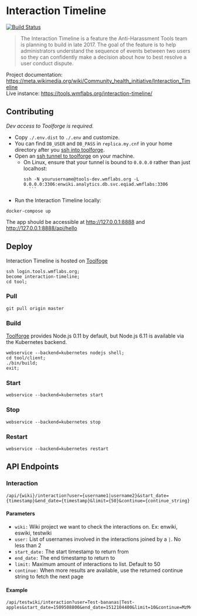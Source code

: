 # Interaction Timeline
[![Build Status](https://travis-ci.org/wikimedia/InteractionTimeline.svg?branch=master)](https://travis-ci.org/wikimedia/InteractionTimeline)

> The Interaction Timeline is a feature the Anti-Harassment Tools team is
> planning to build in late 2017. The goal of the feature is to help
> administrators understand the sequence of events between two users so
> they can confidently make a decision about how to best resolve a user conduct
> dispute.

Project documentation: <https://meta.wikimedia.org/wiki/Community_health_initiative/Interaction_Timeline><br>
Live instance: <https://tools.wmflabs.org/interaction-timeline/>

## Contributing
*Dev access to Toolforge is required.*
- Copy `./.env.dist` to `./.env` and customize.
- You can find `DB_USER` and `DB_PASS` in `replica.my.cnf` in your home directory after you [ssh into toolforge](https://wikitech.wikimedia.org/wiki/Help:Access#Accessing_Toolforge_instances).
- Open an [ssh tunnel to toolforge](https://wikitech.wikimedia.org/wiki/Help:Toolforge/Database#SSH_tunneling_for_local_testing_which_makes_use_of_Wiki_Replica_databases) on your machine.
  - On Linux, ensure that your tunnel is bound to `0.0.0.0` rather than just localhost:
	  ```
    ssh -N yourusername@tools-dev.wmflabs.org -L 0.0.0.0:3306:enwiki.analytics.db.svc.eqiad.wmflabs:3306
		```

- Run the Interaction Timeline locally:
```
docker-compose up
```
The app should be accessible at <http://127.0.0.1:8888> and <http://127.0.0.1:8888/api/hello>

## Deploy
Interaction Timeline is hosted on [Toolfoge](https://tools.wmflabs.org)
```
ssh login.tools.wmflabs.org;
become interaction-timeline;
cd tool;
```

### Pull
```
git pull origin master
```

### Build
[Toolforge](https://tools.wmflabs.org) provides Node.js 0.11 by default, but
Node.js 6.11 is available via the Kubernetes backend.
```
webservice --backend=kubernetes nodejs shell;
cd tool/client;
./bin/build;
exit;
```

### Start
```
webservice --backend=kubernetes start
```

### Stop
```
webservice --backend=kubernetes stop
```

### Restart
```
webservice --backend=kubernetes restart
```

## API Endpoints
### Interaction
```
/api/{wiki}/interaction?user={username1|username2}&start_date={timestamp}&end_date={timestamp}&limit={50}&continue={continue_string}
```
#### Parameters
* `wiki:` Wiki project we want to check the interactions on. Ex: enwiki, eswiki, testwiki
* `user:` List of usernames involved in the interactions joined by a `|`. No less than 2
* `start_date:` The start timestamp to return from
* `end_date:` The end timestamp to return to
* `limit:` Maximum amount of interactions to list. Default to 50
* `continue:` When more results are available, use the returned continue string to fetch the next page

#### Example
```
/api/testwiki/interaction?user=Test-bananas|Test-apples&start_date=1509508800&end_date=1512104400&limit=10&continue=MzM4NTEy
```
